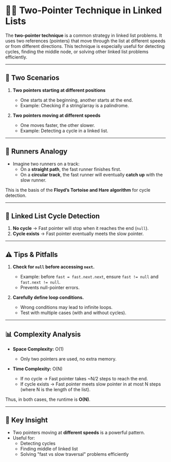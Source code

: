 # 🏃‍♂️ Two-Pointer Technique in Linked Lists

The **two-pointer technique** is a common strategy in linked list problems. It uses two references (pointers) that move through the list at different speeds or from different directions. This technique is especially useful for detecting cycles, finding the middle node, or solving other linked list problems efficiently.

---

## 🔹 Two Scenarios

1. **Two pointers starting at different positions**  
   - One starts at the beginning, another starts at the end.  
   - Example: Checking if a string/array is a palindrome.  

2. **Two pointers moving at different speeds**  
   - One moves faster, the other slower.  
   - Example: Detecting a cycle in a linked list.  

---

## 🏃 Runners Analogy

- Imagine two runners on a track:  
  - On a **straight path**, the fast runner finishes first.  
  - On a **circular track**, the fast runner will eventually **catch up** with the slow runner.  

This is the basis of the **Floyd’s Tortoise and Hare algorithm** for cycle detection.  

---

## 🔹 Linked List Cycle Detection

1. **No cycle** → Fast pointer will stop when it reaches the end (`null`).  
2. **Cycle exists** → Fast pointer eventually meets the slow pointer.  

---

## ⚠️ Tips & Pitfalls

1. **Check for `null` before accessing `next`.**  
   - Example: before `fast = fast.next.next`, ensure `fast != null` and `fast.next != null`.  
   - Prevents null-pointer errors.  

2. **Carefully define loop conditions.**  
   - Wrong conditions may lead to infinite loops.  
   - Test with multiple cases (with and without cycles).  

---

## 📊 Complexity Analysis

- **Space Complexity:** O(1)  
  - Only two pointers are used, no extra memory.  

- **Time Complexity:** O(N)  
  - If no cycle → Fast pointer takes ~N/2 steps to reach the end.  
  - If cycle exists → Fast pointer meets slow pointer in at most N steps (where N is the length of the list).  

Thus, in both cases, the runtime is **O(N)**.  

---

## 📌 Key Insight

- Two pointers moving at **different speeds** is a powerful pattern.  
- Useful for:
  - Detecting cycles  
  - Finding middle of linked list  
  - Solving "fast vs slow traversal" problems efficiently  

